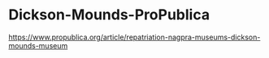 # Dickson-Mounds-ProPublica
https://www.propublica.org/article/repatriation-nagpra-museums-dickson-mounds-museum
